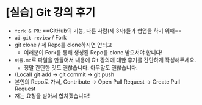 # [실습] Git 강의 후기

- `fork & PR`: ==GitHub의 기능, 다른 사람(제 3자)들과 협업을 하기 위해==
- `ai-git-review` / Fork
- git clone / 제 Repo를 clone하시면 안되고
  - 여러분이 Fork를 통해 생성된 Repo를 clone 받으셔야 합니다!
- `이름.md`로 파일을 만들어서 내용에 Git 강의에 대한 후기를 간단하게 작성해주세요.
  - 정말 간단한 것도 괜찮습니다. 아무말도 괜찮습니다.
- (Local) git add -> git commit -> git push
- 본인의 Repo로 가서, Contribute -> Open Pull Request -> Create Pull Request
- 저는 요청을 받아서 합치겠습니다!

